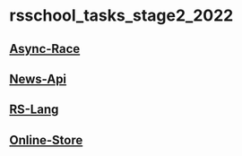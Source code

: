# rsschool_tasks_stage2_2022

## [Async-Race](https://github.com/alimbaeva/rsschool_tasks_stage2_2022/tree/async-race/async-race-api)
## [News-Api](https://alimbaeva-news-api.netlify.app/)
## [RS-Lang](https://rolling-scopes-school.github.io/rrroeva-JSFE2022Q1/rslang/)
## [Online-Store](https://github.com/alimbaeva/rsschool_tasks_stage2_2022/tree/Online-Store/online-store)
